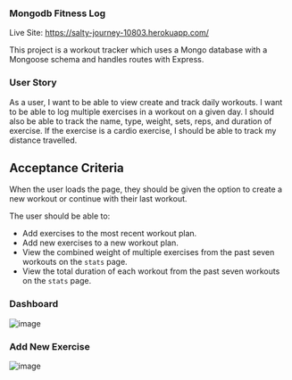 ### Mongodb Fitness Log

Live Site: https://salty-journey-10803.herokuapp.com/

This project is a workout tracker which uses a Mongo database with a Mongoose schema and handles routes with Express.

### User Story 

As a user, I want to be able to view create and track daily workouts. I want to be able to log multiple exercises in a workout on a given day. I should also be able to track the name, type, weight, sets, reps, and duration of exercise. If the exercise is a cardio exercise, I should be able to track my distance travelled.

## Acceptance Criteria

When the user loads the page, they should be given the option to create a new workout or continue with their last workout.

The user should be able to:

* Add exercises to the most recent workout plan.
* Add new exercises to a new workout plan.
* View the combined weight of multiple exercises from the past seven workouts on the `stats` page.
* View the total duration of each workout from the past seven workouts on the `stats` page.

### Dashboard

![image](https://user-images.githubusercontent.com/69797257/111613875-e46c8380-87d6-11eb-9188-c68b24a71b15.png)

### Add New Exercise

![image](https://user-images.githubusercontent.com/69797257/111614059-154cb880-87d7-11eb-81cd-a1f23af21e71.png)
